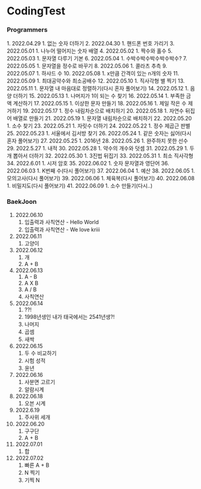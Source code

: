 # CodingTest

<h3>Programmers</h3>
1. 2022.04.29
   1. 없는 숫자 더하기
2. 2022.04.30
   1. 핸드폰 번호 가리기
3. 2022.05.01
   1. 나누어 떨어지는 숫자 배열
4. 2022.05.02
   1. 짝수와 홀수
5. 2022.05.03
   1. 문자열 다루기 기본
6. 2022.05.04
   1. 수박수박수박수박수박수?
7. 2022.05.05
   1. 문자열을 정수로 바꾸기
8. 2022.05.06
   1. 콜라츠 추측
9. 2022.05.07
   1. 하샤드 수
10. 2022.05.08
    1. x만큼 간격이 있는 n개의 숫자
11. 2022.05.09
    1. 최대공약수와 최소공배수
12. 2022.05.10
    1. 직사각형 별 찍기
13. 2022.05.11
    1. 문자열 내 마음대로 정렬하기(다시 혼자 풀어보기)
14. 2022.05.12
    1. 음양 더하기
15. 2022.05.13
    1. 나머지가 1이 되는 수 찾기
16. 2022.05.14
    1. 부족한 금액 계산하기
17. 2022.05.15
    1. 이상한 문자 만들기
18. 2022.05.16
    1. 제일 작은 수 제거하기
19. 2022.05.17
    1. 정수 내림차순으로 배치하기
20. 2022.05.18
    1. 자연수 뒤집어 배열로 만들기
21. 2022.05.19
    1. 문자열 내림차순으로 배치하기
22. 2022.05.20
    1. 소수 찾기
23. 2022.05.21
    1. 자릿수 더하기
24. 2022.05.22
    1. 정수 제곱근 판별
25. 2022.05.23
    1. 서울에서 김서방 찾기
26. 2022.05.24
    1. 같은 숫자는 싫어(다시 혼자 풀어보기)
27. 2022.05.25
    1. 2016년
28. 2022.05.26
    1. 완주하지 못한 선수
29. 2022.5.27
    1. 내적
30. 2022.05.28
    1. 약수의 개수와 덧셈
31. 2022.05.29
    1. 두 개 뽑아서 더하기
32. 2022.05.30
    1. 3진법 뒤집기
33. 2022.05.31
    1. 최소 직사각형
34. 2022.6.01
    1. 시저 암호
35. 2022.06.02
    1. 숫자 문자열과 영단어
36. 2022.06.03
    1. K번째 수(다시 풀어보기)
37. 2022.06.04
    1. 예산
38. 2022.06.05
    1. 모의고사(다시 풀어보기)
39. 2022.06.06
    1. 체육복(다시 풀어보기)
40. 2022.06.08
    1. 비밀지도(다시 풀어보기)
41. 2022.06.09
    1. 소수 만들기(다시..)

<h3>BaekJoon</h3>

1. 2022.06.10
   1. 입출력과 사칙연산 - Hello World
   2. 입출력과 사칙연산 - We love kriii
2. 2022.06.11
   1. 고양이
3. 2022.06.12
   1. 개
   2. A + B
4. 2022.06.13
   1. A - B
   2. A X B
   3. A / B
   4. 사칙연산
5. 2022.06.14
   1. ??!
   2. 1998년생인 내가 태국에서는 2541년생?!
   3. 나머지
   4. 곱셈
   5. 새싹
6. 2022.06.15
   1. 두 수 비교하기
   2. 시험 성적
   3. 윤년
7. 2022.06.16
   1. 사분면 고르기
   2. 알람시계
8. 2022.06.18
   1. 오븐 시계
9. 2022.6.19
   1. 주사위 세개
10. 2022.06.20
    1. 구구단
    2. A + B
11. 2022.07.01
    1. 합
12. 2022.07.02
    1. 빠른 A + B
    2. N 찍기
    3. 기찍 N